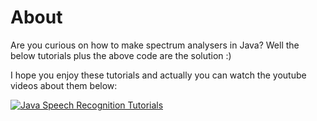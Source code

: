 # About

Are you curious on how to make spectrum analysers in Java? Well the below tutorials plus the above code are the solution :)

I hope you enjoy these tutorials and actually you can watch the youtube videos about them below:


[![Java Speech Recognition Tutorials](http://img.youtube.com/vi/http://img.youtube.com/vi/lwlioga8Row/0.jpg)](https://www.youtube.com/watch?v=lwlioga8Row)
